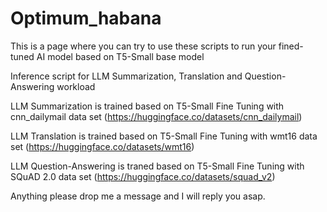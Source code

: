 # Optimum_habana
This is a page where you can try to use these scripts to run your fined-tuned AI model based on T5-Small base model

Inference script for LLM Summarization, Translation and Question-Answering workload

LLM Summarization is trained based on T5-Small Fine Tuning with cnn_dailymail data set (https://huggingface.co/datasets/cnn_dailymail)

LLM Translation is trained based on T5-Small Fine Tuning with wmt16 data set (https://huggingface.co/datasets/wmt16)

LLM Question-Answering is traned based on T5-Small Fine Tuning with SQuAD 2.0 data set (https://huggingface.co/datasets/squad_v2)

Anything please drop me a message and I will reply you asap.
